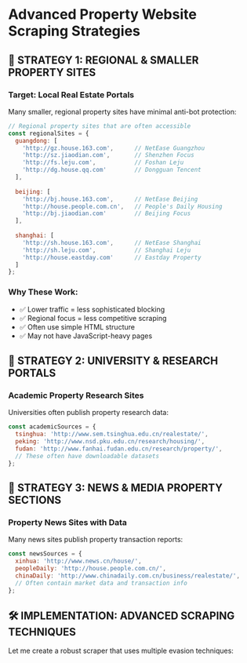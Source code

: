 # Advanced Property Website Scraping Strategies

## 🎯 STRATEGY 1: REGIONAL & SMALLER PROPERTY SITES

### Target: Local Real Estate Portals
Many smaller, regional property sites have minimal anti-bot protection:

```javascript
// Regional property sites that are often accessible
const regionalSites = {
  guangdong: [
    'http://gz.house.163.com',      // NetEase Guangzhou
    'http://sz.jiaodian.com',       // Shenzhen Focus  
    'http://fs.leju.com',           // Foshan Leju
    'http://dg.house.qq.com'        // Dongguan Tencent
  ],
  
  beijing: [
    'http://bj.house.163.com',      // NetEase Beijing
    'http://house.people.com.cn',   // People's Daily Housing
    'http://bj.jiaodian.com'        // Beijing Focus
  ],
  
  shanghai: [
    'http://sh.house.163.com',      // NetEase Shanghai
    'http://sh.leju.com',           // Shanghai Leju
    'http://house.eastday.com'      // Eastday Property
  ]
};
```

### Why These Work:
- ✅ Lower traffic = less sophisticated blocking
- ✅ Regional focus = less competitive scraping
- ✅ Often use simple HTML structure
- ✅ May not have JavaScript-heavy pages

## 🎯 STRATEGY 2: UNIVERSITY & RESEARCH PORTALS

### Academic Property Research Sites
Universities often publish property research data:

```javascript
const academicSources = {
  tsinghua: 'http://www.sem.tsinghua.edu.cn/realestate/',
  peking: 'http://www.nsd.pku.edu.cn/research/housing/',
  fudan: 'http://www.fanhai.fudan.edu.cn/research/property/',
  // These often have downloadable datasets
};
```

## 🎯 STRATEGY 3: NEWS & MEDIA PROPERTY SECTIONS

### Property News Sites with Data
Many news sites publish property transaction reports:

```javascript
const newsSources = {
  xinhua: 'http://www.news.cn/house/',
  peopleDaily: 'http://house.people.com.cn/',
  chinaDaily: 'http://www.chinadaily.com.cn/business/realestate/',
  // Often contain market data and transaction info
};
```

## 🛠️ IMPLEMENTATION: ADVANCED SCRAPING TECHNIQUES

Let me create a robust scraper that uses multiple evasion techniques:
